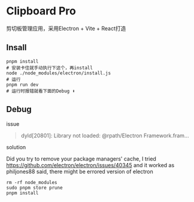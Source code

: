 # Clipboard Pro
剪切板管理应用，采用Electron + Vite + React打造

## Insall

```shell
pnpm install
# 安装卡住就手动执行下这个，再install
node ./node_modules/electron/install.js
# 运行
pnpm run dev
# 运行时报错就看下面的Debug ⬇️
```

## Debug

issue
> dyld[20801]: Library not loaded: @rpath/Electron Framework.fram...

solution

Did you try to remove your package managers' cache, I tried https://github.com/electron/electron/issues/40345 and it worked as philjones88 said, there might be errored version of electron

```shell
rm -rf node_modules
sudo pnpm store prune
pnpm install
```
